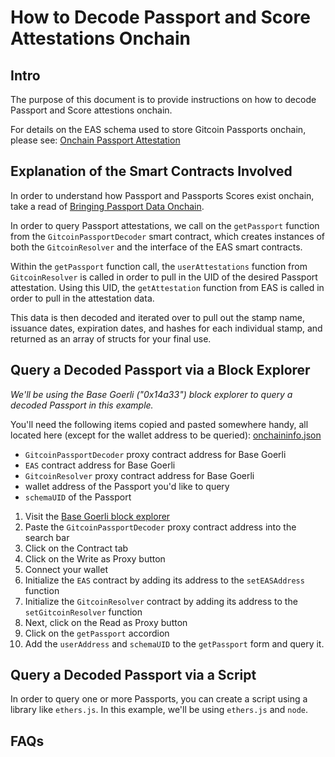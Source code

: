 # How to Decode Passport and Score Attestations Onchain


## Intro

The purpose of this document is to provide instructions on how to decode Passport and Score attestions onchain.

For details on the EAS schema used to store Gitcoin Passports onchain, please see: [Onchain Passport Attestation](https://github.com/gitcoinco/eas-proxy/blob/main/docs/01-onchain-passport-attestation.md)

## Explanation of the Smart Contracts Involved

In order to understand how Passport and Passports Scores exist onchain, take a read of [Bringing Passport Data Onchain](https://github.com/gitcoinco/eas-proxy/blob/main/docs/00-onchain-data.md#bringing-passport-data-onchain).

In order to query Passport attestations, we call on the `getPassport` function from the `GitcoinPassportDecoder` smart contract, which creates instances of both the `GitcoinResolver` and the interface of the EAS smart contracts. 

Within the `getPassport` function call, the `userAttestations` function from `GitcoinResolver` is called in order to pull in the UID of the desired Passport attestation. Using this UID, the `getAttestation` function from EAS is called in order to pull in the attestation data.

This data is then decoded and iterated over to pull out the stamp name, issuance dates, expiration dates, and hashes for each individual stamp, and returned as an array of structs for your final use.

## Query a Decoded Passport via a Block Explorer

*We'll be using the Base Goerli ("0x14a33") block explorer to query a decoded Passport in this example.*

You'll need the following items copied and pasted somewhere handy, all located here (except for the wallet address to be queried): [onchaininfo.json](https://github.com/gitcoinco/eas-proxy/blob/main/deployments/onchainInfo.json)
- `GitcoinPassportDecoder` proxy contract address for Base Goerli
- `EAS` contract address for Base Goerli
- `GitcoinResolver` proxy contract address for Base Goerli
- wallet address of the Passport you'd like to query
- `schemaUID` of the Passport

<!-- TODO: Add images for each step -->
1. Visit the [Base Goerli block explorer](https://goerli.basescan.org/)
2. Paste the `GitcoinPassportDecoder` proxy contract address into the search bar
3. Click on the Contract tab
4. Click on the Write as Proxy button
5. Connect your wallet
5. Initialize the `EAS` contract by adding its address to the `setEASAddress` function
6. Initialize the `GitcoinResolver` contract by adding its address to the `setGitcoinResolver` function
7. Next, click on the Read as Proxy button
8. Click on the `getPassport` accordion
9. Add the `userAddress` and `schemaUID` to the `getPassport` form and query it. 
<!-- A (TODO: UPDATE THIS) will be return -->

## Query a Decoded Passport via a Script

In order to query one or more Passports, you can create a script using a library like `ethers.js`. In this example, we'll be using `ethers.js` and `node`.

## FAQs
